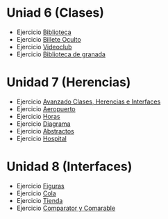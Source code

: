 # Uniad 6 (Clases)

* Ejercicio [Biblioteca](src/biblioteca)
* Ejercicio [Billete Oculto](src/billeteoculto)
* Ejercicio [Videoclub](src/videoclub)
* Ejercicio [Biblioteca de granada](src/bibliotecagranada)

# Unidad 7 (Herencias)

* Ejercicio [Avanzado Clases, Herencias e Interfaces](src/ejercicioavanzado)
* Ejercicio [Aeropuerto](src/aeropuerto)
* Ejercicio [Horas](src/horas)
* Ejercicio [Diagrama](src/diagrama)
* Ejercicio [Abstractos](src/abstractas)
* Ejercicio [Hospital](src/hospital)

# Unidad 8 (Interfaces)

* Ejercicio [Figuras](src/figuras)
* Ejercicio [Cola](src/cola)
* Ejercicio [Tienda](src/tienda)
* Ejercicio [Comparator y Comarable](src/compara)
